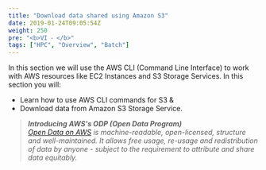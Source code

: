 ```yaml
---
title: "Download data shared using Amazon S3"
date: 2019-01-24T09:05:54Z
weight: 250
pre: "<b>VI ⁃ </b>"
tags: ["HPC", "Overview", "Batch"]
---
```


In this section we will use the AWS CLI (Command Line Interface) to work with AWS resources like EC2 Instances and S3 Storage Services. In this section you will:

-	Learn how to use AWS CLI commands for S3 &
-	Download data from Amazon S3 Storage Service.

>_**Introducing AWS's ODP (Open Data Program)**  
[Open Data on AWS](https://aws.amazon.com/opendata) is machine-readable, open-licensed, structure and well-maintained. It allows free usage, re-usage and redistribution of data by anyone - subject to the requirement to attribute and share data equitably._
